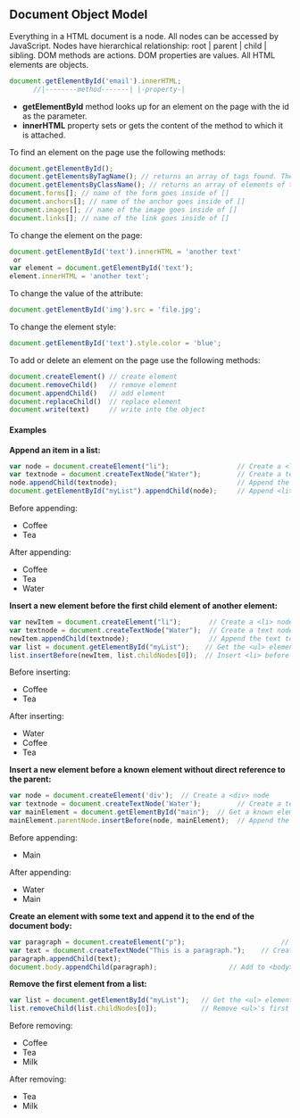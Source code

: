 ## Document Object Model
Everything in a HTML document is a node. All nodes can be accessed by JavaScript. Nodes have hierarchical relationship: root | parent | child | sibling. DOM methods are actions. DOM properties are values. All HTML elements are objects.
```javascript
document.getElementById('email').innerHTML;
      //|--------method-------| |-property-| 
```
- **getElementById** method looks up for an element on the page with the id as the parameter.
- **innerHTML** property sets or gets the content of the method to which it is attached.

To find an element on the page use the following methods:
```javascript
document.getElementById();
document.getElementsByTagName(); // returns an array of tags found. The
document.getElementsByClassName(); // returns an array of elements of this class
document.forms[]; // name of the form goes inside of []
document.anchors[]; // name of the anchor goes inside of []
document.images[]; // name of the image goes inside of []
document.links[]; // name of the link goes inside of []
```
To change the element on the page:
```javascript
document.getElementById('text').innerHTML = 'another text'
 or
var element = document.getElementById('text');
element.innerHTML = 'another text';
```
To change the value of the attribute:
```javascript
document.getElementById('img').src = 'file.jpg';
```
To change the element style:
```javascript
document.getElementById('text').style.color = 'blue';
```
To add or delete an element on the page use the following methods:
```javascript
document.createElement() // create element
document.removeChild()   // remove element
document.appendChild()   // add element
document.replaceChild()  // replace element
document.write(text)     // write into the object
```

#### Examples
**Append an item in a list:**
```javascript
var node = document.createElement("li");                 // Create a <li> node
var textnode = document.createTextNode("Water");         // Create a text node
node.appendChild(textnode);                              // Append the text to <li>
document.getElementById("myList").appendChild(node);     // Append <li> to <ul> with id="myList"
```
Before appending:
- Coffee
- Tea

After appending:
- Coffee
- Tea
- Water

**Insert a new element before the first child element of another element:**
```javaScript
var newItem = document.createElement("li");       // Create a <li> node
var textnode = document.createTextNode("Water");  // Create a text node
newItem.appendChild(textnode);                    // Append the text to <li>
var list = document.getElementById("myList");    // Get the <ul> element to insert a new node
list.insertBefore(newItem, list.childNodes[0]);  // Insert <li> before the first child of <ul>
```
Before inserting:
- Coffee
- Tea

After inserting:
- Water
- Coffee
- Tea

**Insert a new element before a known element without direct reference to the parent:**
```javascript
var node = document.createElement('div');  // Create a <div> node
var textnode = document.createTextNode('Water');         // Create a text node
var mainElement = document.getElementById("main");  // Get a known element with id "main"
mainElement.parentNode.insertBefore(node, mainElement);  // Append the new element right before "main"
```
Before appending:
- Main

After appending:
- Water
- Main

**Create an element with some text and append it to the end of the document body:**
```javascript
var paragraph = document.createElement("p");                        // Create a <p> node
var text = document.createTextNode("This is a paragraph.");    // Create a text node
paragraph.appendChild(text);                                           // Append the text to <p>
document.body.appendChild(paragraph);                  // Add to <body> element
```

**Remove the first element from a list:**
```javascript
var list = document.getElementById("myList");   // Get the <ul> element with id="myList"
list.removeChild(list.childNodes[0]);           // Remove <ul>'s first child node (index 0)
```
Before removing:
- Coffee
- Tea
- Milk

After removing:
- Tea
- Milk
